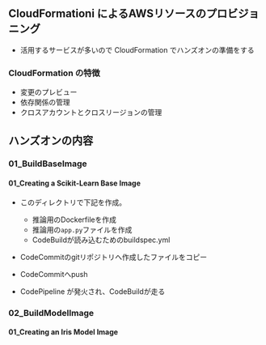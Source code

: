 ## CloudFormationi によるAWSリソースのプロビジョニング
- 活用するサービスが多いので CloudFormation でハンズオンの準備をする

### CloudFormation の特徴
- 変更のプレビュー
- 依存関係の管理
- クロスアカウントとクロスリージョンの管理


## ハンズオンの内容
### 01_BuildBaseImage
#### 01_Creating a Scikit-Learn Base Image
- このディレクトリで下記を作成。
    - 推論用のDockerfileを作成
    - 推論用の`app.py`ファイルを作成
    - CodeBuildが読み込むためのbuildspec.yml

- CodeCommitのgitリポジトリへ作成したファイルをコピー
- CodeCommitへpush
- CodePipeline が発火され、CodeBuildが走る

### 02_BuildModelImage
#### 01_Creating an Iris Model Image

